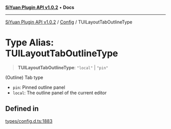 [**SiYuan Plugin API v1.0.2**](../../../README.md) • **Docs**

---

[SiYuan Plugin API v1.0.2](../../../README.md) / [Config](../README.md) / TUILayoutTabOutlineType

# Type Alias: TUILayoutTabOutlineType

> **TUILayoutTabOutlineType**: `"local"` \| `"pin"`

(Outline) Tab type

- `pin`: Pinned outline panel
- `local`: The outline panel of the current editor

## Defined in

[types/config.d.ts:1883](https://github.com/siyuan-note/petal/tree/main/types/config.d.ts#L1883)
